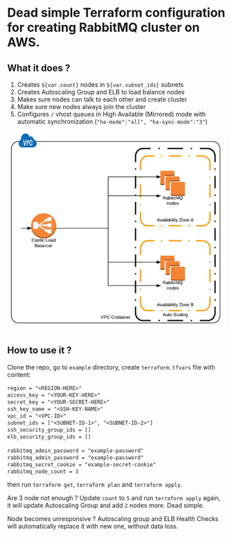 # Dead simple Terraform configuration for creating RabbitMQ cluster on AWS.


## What it does ?

1. Creates `${var.count}` nodes in `${var.subnet_ids}` subnets
1. Creates Autoscaling Group and ELB to load balance nodes
1. Makes sure nodes can talk to each other and create cluster
1. Make sure new nodes always join the cluster
1. Configures `/` vhost queues in High Available (Mirrored) mode with automatic synchronization (`"ha-mode":"all", "ha-sync-mode":"3"`)


<p align="center">
<img src=".github/chart2.png" width="600">
</p>


## How to use it ?

Clone the repo, go to `example` directory, create `terraform.tfvars` file with content:
```
region = "<REGION-HERE>"
access_key = "<YOUR-KEY-HERE>"
secret_key = "<YOUR-SECRET-HERE>"
ssh_key_name = "<SSH-KEY-NAME>"
vpc_id = "<VPC-ID>"
subnet_ids = ["<SUBNET-ID-1>", "<SUBNET-ID-2>"]
ssh_security_group_ids = []
elb_security_group_ids = []

rabbitmq_admin_password = "example-password"
rabbitmq_admin_password = "example-password"
rabbitmq_secret_cookie = "example-secret-cookie"
rabbitmq_node_count = 3
```

then run `terraform get`, `terraform plan` and `terraform apply`.

Are 3 node not enough ? Update `count` to `5` and run `terraform apply` again,
it will update Autoscaling Group and add `2` nodes more. Dead simple.

Node becomes unresponsive ? Autoscaling group and ELB Health Checks will automatically replace it with new one, without data loss.
